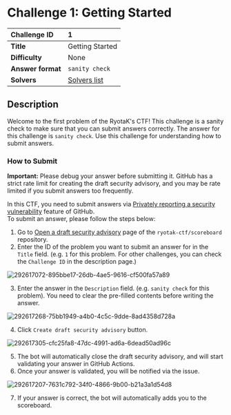 # Challenge 1: Getting Started

| Challenge ID | 1 |
| :---- | :---- | 
| **Title** | Getting Started |
| **Difficulty** | None |
| **Answer format** | `sanity check` |
| **Solvers** | [Solvers list](https://github.com/ryotak-ctf/scoreboard/tree/main/solvers/1)  |

## Description
Welcome to the first problem of the RyotaK's CTF! This challenge is a sanity check to make sure that you can submit answers correctly. The answer for this challenge is `sanity check`. Use this challenge for understanding how to submit answers.  

### How to Submit
**Important:** Please debug your answer before submitting it. GitHub has a strict rate limit for creating the draft security advisory, and you may be rate limited if you submit answers too frequently.  

In this CTF, you need to submit answers via [Privately reporting a security vulnerability](https://docs.github.com/en/code-security/security-advisories/guidance-on-reporting-and-writing-information-about-vulnerabilities/privately-reporting-a-security-vulnerability) feature of GitHub.  
To submit an answer, please follow the steps below:  

1. Go to [Open a draft security advisory](https://github.com/ryotak-ctf/scoreboard/security/advisories/new) page of the `ryotak-ctf/scoreboard` repository.  
2. Enter the ID of the problem you want to submit an answer for in the `Title` field. (e.g. `1` for this problem. For other challenges, you can check the `Challenge ID` in the description page.)  

![292617072-895bbe17-26db-4ae5-9616-cf500fa57a89](https://github.com/ryotak-ctf/challenges/assets/49341894/670e2ced-98f6-4a19-9660-99cf9076d02a)


3. Enter the answer in the `Description` field. (e.g. `sanity check` for this problem). You need to clear the pre-filled contents before writing the answer.  

![292617268-75bb1949-a4b0-4c5c-9dde-8ad4358d728a](https://github.com/ryotak-ctf/challenges/assets/49341894/fcebe7ad-80b6-499f-bbe1-6d69c7f90105)


4. Click `Create draft security advisory` button.

![292617305-cfc25fa8-47dc-4991-ad6a-6dead50ad96c](https://github.com/ryotak-ctf/challenges/assets/49341894/fb9c53ff-ca74-4d2b-acac-f8fa43581a5d)


5. The bot will automatically close the draft security advisory, and will start validating your answer in GitHub Actions.
6. Once your answer is validated, you will be notified via the issue.  

![292617207-7631c792-34f0-4866-9b00-b21a3a1d54d8](https://github.com/ryotak-ctf/challenges/assets/49341894/71939a70-9838-4967-9ca4-0c1ca49bde8c)

7. If your answer is correct, the bot will automatically adds you to the scoreboard.  
